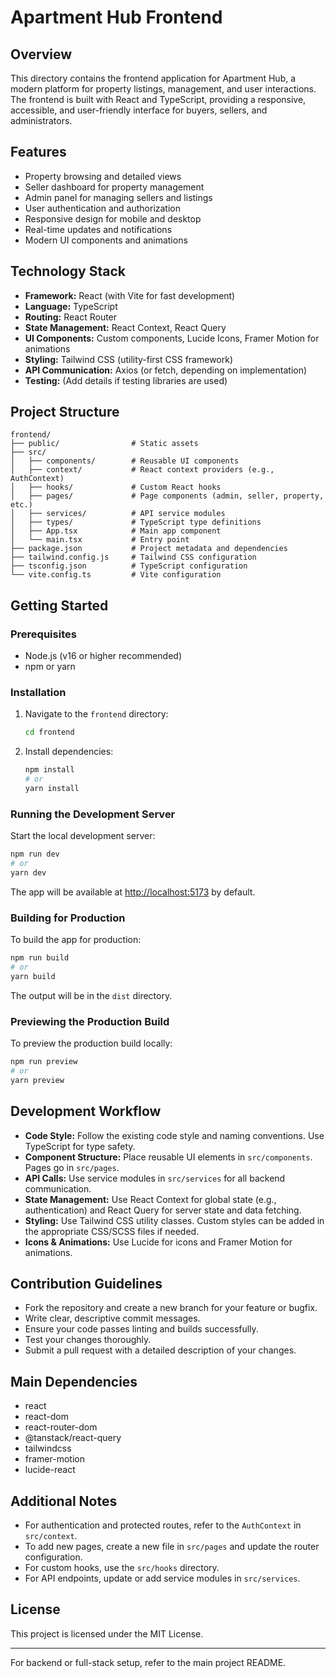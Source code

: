 # Apartment Hub Frontend

## Overview
This directory contains the frontend application for Apartment Hub, a modern platform for property listings, management, and user interactions. The frontend is built with React and TypeScript, providing a responsive, accessible, and user-friendly interface for buyers, sellers, and administrators.

## Features
- Property browsing and detailed views
- Seller dashboard for property management
- Admin panel for managing sellers and listings
- User authentication and authorization
- Responsive design for mobile and desktop
- Real-time updates and notifications
- Modern UI components and animations

## Technology Stack
- **Framework:** React (with Vite for fast development)
- **Language:** TypeScript
- **Routing:** React Router
- **State Management:** React Context, React Query
- **UI Components:** Custom components, Lucide Icons, Framer Motion for animations
- **Styling:** Tailwind CSS (utility-first CSS framework)
- **API Communication:** Axios (or fetch, depending on implementation)
- **Testing:** (Add details if testing libraries are used)

## Project Structure
```
frontend/
├── public/                # Static assets
├── src/
│   ├── components/        # Reusable UI components
│   ├── context/           # React context providers (e.g., AuthContext)
│   ├── hooks/             # Custom React hooks
│   ├── pages/             # Page components (admin, seller, property, etc.)
│   ├── services/          # API service modules
│   ├── types/             # TypeScript type definitions
│   ├── App.tsx            # Main app component
│   └── main.tsx           # Entry point
├── package.json           # Project metadata and dependencies
├── tailwind.config.js     # Tailwind CSS configuration
├── tsconfig.json          # TypeScript configuration
└── vite.config.ts         # Vite configuration
```

## Getting Started
### Prerequisites
- Node.js (v16 or higher recommended)
- npm or yarn

### Installation
1. Navigate to the `frontend` directory:
   ```sh
   cd frontend
   ```
2. Install dependencies:
   ```sh
   npm install
   # or
   yarn install
   ```

### Running the Development Server
Start the local development server:
```sh
npm run dev
# or
yarn dev
```
The app will be available at [http://localhost:5173](http://localhost:5173) by default.

### Building for Production
To build the app for production:
```sh
npm run build
# or
yarn build
```
The output will be in the `dist` directory.

### Previewing the Production Build
To preview the production build locally:
```sh
npm run preview
# or
yarn preview
```

## Development Workflow
- **Code Style:** Follow the existing code style and naming conventions. Use TypeScript for type safety.
- **Component Structure:** Place reusable UI elements in `src/components`. Pages go in `src/pages`.
- **API Calls:** Use service modules in `src/services` for all backend communication.
- **State Management:** Use React Context for global state (e.g., authentication) and React Query for server state and data fetching.
- **Styling:** Use Tailwind CSS utility classes. Custom styles can be added in the appropriate CSS/SCSS files if needed.
- **Icons & Animations:** Use Lucide for icons and Framer Motion for animations.

## Contribution Guidelines
- Fork the repository and create a new branch for your feature or bugfix.
- Write clear, descriptive commit messages.
- Ensure your code passes linting and builds successfully.
- Test your changes thoroughly.
- Submit a pull request with a detailed description of your changes.

## Main Dependencies
- react
- react-dom
- react-router-dom
- @tanstack/react-query
- tailwindcss
- framer-motion
- lucide-react

## Additional Notes
- For authentication and protected routes, refer to the `AuthContext` in `src/context`.
- To add new pages, create a new file in `src/pages` and update the router configuration.
- For custom hooks, use the `src/hooks` directory.
- For API endpoints, update or add service modules in `src/services`.

## License
This project is licensed under the MIT License.

---
For backend or full-stack setup, refer to the main project README.